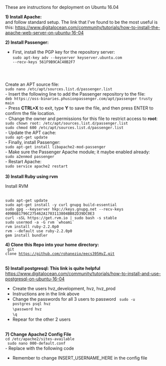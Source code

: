 These are instructions for deployment on Ubuntu 16.04

<b>1) Install Apache:</b></br>
and follow standard setup. The link that I've found to be the most useful is this: https://www.digitalocean.com/community/tutorials/how-to-install-the-apache-web-server-on-ubuntu-16-04

<b>2) Install Passenger:</b> </br>

- First, install the PGP key for the repository server:</br>
<code langs="">sudo apt-key adv --keyserver keyserver.ubuntu.com --recv-keys 561F9B9CAC40B2F7
</code>
<p>Create an APT source file:</br>
<code langs="">sudo nano /etc/apt/sources.list.d/passenger.list
</code>
- Insert the following line to add the Passenger repository to the file:</br>
<code langs="">deb https://oss-binaries.phusionpassenger.com/apt/passenger trusty main
</code>
- Press <strong>CTRL+X</strong> to exit, type <strong>Y</strong> to save the file, and then press ENTER to confirm the file location.</br>
- Change the owner and permissions for this file to restrict access to <strong>root</strong>:</br>
<code langs="">sudo chown root: /etc/apt/sources.list.d/passenger.list
sudo chmod 600 /etc/apt/sources.list.d/passenger.list
</code>
- Update the APT cache:</br>
<code langs="">sudo apt-get update
</code>
- Finally, install Passenger:</br>
<code langs="">sudo apt-get install libapache2-mod-passenger
</code>
- Make sure the Passenger Apache module; it maybe enabled already:</br>
<code langs="">sudo a2enmod passenger
</code>
- Restart Apache:</br>
<code langs="">sudo service apache2 restart
</code>
</br>
<b> 3) Install Ruby using rvm </b></br>
<p> Install RVM

</p></br>
<code>sudo apt-get update </code></br>
<code>sudo apt-get install -y curl gnupg build-essential </code></br>
<code>sudo gpg --keyserver hkp://keys.gnupg.net --recv-keys 409B6B1796C275462A1703113804BB82D39DC0E3 </code></br>
<code>curl -sSL https://get.rvm.io | sudo bash -s stable </code></br>
<code>sudo usermod -a -G rvm `whoami` </code></br>
<code>rvm install ruby-2.2.0p0 </code></br>
<code>rvm --default use ruby-2.2.0p0 </code></br>
<code>gem install bundler </code></br>

<b> 4) Clone this Repo into your home directory: </b></br>
<code> git clone https://github.com/rohanezio/eecs395HvZ.git </code></br>

<b> 5) Install postgresql: This link is quite helpful </b></br>
https://www.digitalocean.com/community/tutorials/how-to-install-and-use-postgresql-on-ubuntu-16-04 </br>

 - Create the users hvz_development, hvz, hvz_prod
 - Instructions are in the link above
 - Change the passwords for all 3 users to password
 <code> sudo -u postgres psql hvz</code></br>
 <code>\password hvz </code> </br>
 <code>\q</code></br>
 - Repear for the other 2 users
 </br>
 <b>7) Change Apache2 Config File </b></br>
 <code>cd /etc/apache2/sites-available</code></br>
 <code> sudo nano 000-default.conf </code></br>
 - Replace with the following code

- Remember to change INSERT_USERNAME_HERE in the config file
